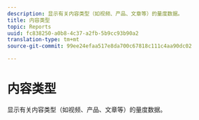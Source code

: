 ```yaml
---
description: 显示有关内容类型（如视频、产品、文章等）的量度数据。
title: 内容类型
topic: Reports
uuid: fc838250-a0b8-4c37-a2fb-5b9cc93b90a2
translation-type: tm+mt
source-git-commit: 99ee24efaa517e8da700c67818c111c4aa90dc02

---
```



# 内容类型

显示有关内容类型（如视频、产品、文章等）的量度数据。

